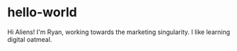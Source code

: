 # hello-world

Hi Aliens! I'm Ryan, working towards the marketing singularity. I like learning digital oatmeal.
